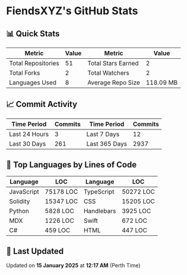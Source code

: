 # FiendsXYZ's GitHub Stats

## 📊 Quick Stats

| Metric               | Value       | Metric               | Value       |
|----------------------|-------------|----------------------|-------------|
| Total Repositories   | 51 | Total Stars Earned   | 2 |
| Total Forks          | 2 | Total Watchers       | 2 |
| Languages Used       | 8 | Average Repo Size    | 118.09 MB |

## 📈 Commit Activity

| Time Period      | Commits      | Time Period      | Commits      |
|------------------|--------------|------------------|--------------|
| Last 24 Hours    | 3 | Last 7 Days      | 12 |
| Last 30 Days     | 261 | Last 365 Days    | 2937 |

## 📝 Top Languages by Lines of Code

| Language       | LOC        | Language       | LOC        |
|----------------|------------|----------------|------------|
| JavaScript       | 75178 LOC  | TypeScript       | 50272 LOC  |
| Solidity       | 15347 LOC  | CSS       | 15205 LOC  |
| Python       | 5828 LOC  | Handlebars       | 3925 LOC  |
| MDX       | 1226 LOC  | Swift       | 672 LOC  |
| C#       | 459 LOC  | HTML       | 447 LOC  |

## 📅 Last Updated

Updated on **15 January 2025** at **12:17 AM** (Perth Time)
